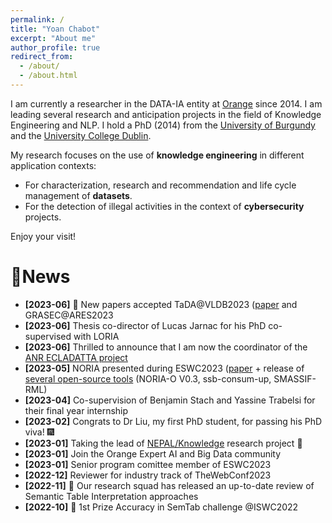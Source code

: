 ```yaml
---
permalink: /
title: "Yoan Chabot"
excerpt: "About me"
author_profile: true
redirect_from: 
  - /about/
  - /about.html
---
```


I am currently a researcher in the DATA-IA entity at [Orange](https://hellofuture.orange.com/) since 2014. 
I am leading several research and anticipation projects in the field of Knowledge Engineering and NLP.
I hold a PhD (2014) from the [University of Burgundy](http://www.ubfc.fr/) and the [University College Dublin](https://www.ucd.ie/).

My research focuses on the use of **knowledge engineering** in different application contexts:
* For characterization, research and recommendation and life cycle management of **datasets**.
* For the detection of illegal activities in the context of **cybersecurity** projects.

Enjoy your visit!

# 🚀News
* **[2023-06]** 📄 New papers accepted TaDA@VLDB2023 ([paper](https://yoanchabot.github.io/publications.html#vldb_2023) and GRASEC@ARES2023
* **[2023-06]** Thesis co-director of Lucas Jarnac for his PhD co-supervised with LORIA
* **[2023-06]** Thrilled to announce that I am now the coordinator of the [ANR ECLADATTA project](https://yoanchabot.github.io/research.html#ecladatta)
* **[2023-05]** NORIA presented during ESWC2023 ([paper](https://yoanchabot.github.io/publications.html#eswc_2023_a) + release of [several open-source tools](https://yoanchabot.github.io/code.html) (NORIA-O V0.3, ssb-consum-up, SMASSIF-RML)
* **[2023-04]** Co-supervision of Benjamin Stach and Yassine Trabelsi for their final year internship
* **[2023-02]** Congrats to Dr Liu, my first PhD student, for passing his PhD viva! 🎆
* **[2023-01]** Taking the lead of [NEPAL/Knowledge](https://yoanchabot.github.io/research.html#knowledge) research project 🧙
* **[2023-01]** Join the Orange Expert AI and Big Data community
* **[2023-01]** Senior program comittee member of ESWC2023
* **[2022-12]** Reviewer for industry track of TheWebConf2023
* **[2022-11]** 📕 Our research squad has released an up-to-date review of Semantic Table Interpretation approaches
* **[2022-10]** 🥇 1st Prize Accuracy in SemTab challenge @ISWC2022
